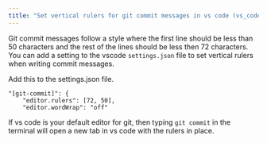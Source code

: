 ```yaml
---
title: "Set vertical rulers for git commit messages in vs code (vs_code)"
---
```

Git commit messages follow a style where the first line should be less than 50 characters and the rest of the lines should be less then 72 characters. You can add a setting to the vscode `settings.json` file to set vertical rulers when writing commit messages.

Add this to the settings.json file.

```
"[git-commit]": {
    "editor.rulers": [72, 50],
    "editor.wordWrap": "off"
```

If vs code is your default editor for git, then typing `git commit` in the terminal will open a new tab in vs code with the rulers in place.